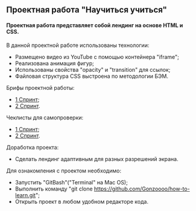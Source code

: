 ## Проектная работа "Научиться учиться"
#### Проектная работа представляет собой лендинг на основе HTML и CSS.

В данной проектной работе использованы технологии:
- Размещено видео из YouTube с помощью контейнера "iframe";
- Реализована анимация фигур;
- Использованы свойства "opacity" и "transition" для ссылок;
- Файловая структура CSS выстроена по методологии БЭМ.

Брифы проектной работы:
- [1 Спринт](https://code.s3.yandex.net/web-developer/project-1/sprint-1-brief.pdf); 
- [2 Спринт](https://code.s3.yandex.net/web-developer/project-1/sprint-2-brief.pdf).

Чеклисты для самопроверки:
- [1 Спринт](https://code.s3.yandex.net/web-developer/checklists/new-program/checklist-criteria-1/index.html);
- [2 Спринт](https://code.s3.yandex.net/web-developer/checklists/new-program/checklist-criteria-2/index.html).

Доработка проекта:
- Сделать лендинг адаптивным для разных разрешений экрана.

Для ознакомления с проектом необходимо: 
- Запустить "GitBash"("Terminal" на Mac OS);
- Выполнить команду "git clone https://github.com/Gonzoooo/how-to-learn.git";
- Открыть проект в любом удобном редакторе кода. 
